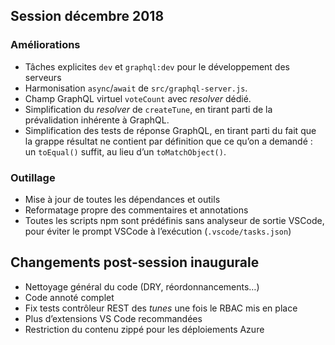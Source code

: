 ## Session décembre 2018

### Améliorations

- Tâches explicites `dev` et `graphql:dev` pour le développement des serveurs
- Harmonisation `async`/`await` de `src/graphql-server.js`.
- Champ GraphQL virtuel `voteCount` avec _resolver_ dédié.
- Simplification du _resolver_ de `createTune`, en tirant parti de la
  prévalidation inhérente à GraphQL.
- Simplification des tests de réponse GraphQL, en tirant parti du fait que la
  grappe résultat ne contient par définition que ce qu’on a demandé : un
  `toEqual()` suffit, au lieu d’un `toMatchObject()`.

### Outillage

- Mise à jour de toutes les dépendances et outils
- Reformatage propre des commentaires et annotations
- Toutes les scripts npm sont prédéfinis sans analyseur de sortie VSCode, pour
  éviter le prompt VSCode à l’exécution (`.vscode/tasks.json`)

## Changements post-session inaugurale

- Nettoyage général du code (DRY, réordonnancements…)
- Code annoté complet
- Fix tests contrôleur REST des _tunes_ une fois le RBAC mis en place
- Plus d’extensions VS Code recommandées
- Restriction du contenu zippé pour les déploiements Azure
